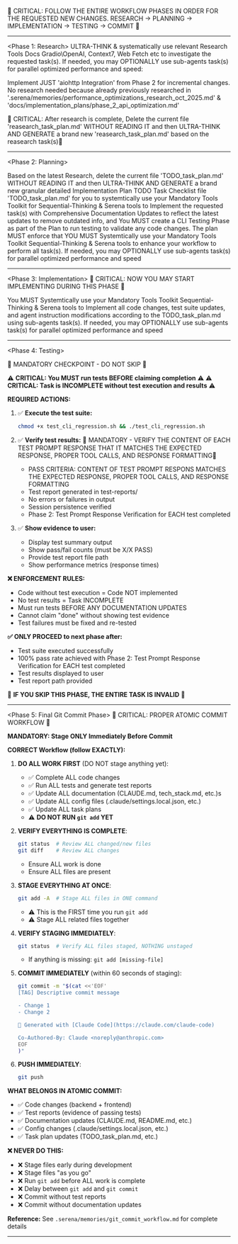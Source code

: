 🔴 CRITICAL: FOLLOW THE ENTIRE WORKFLOW PHASES IN ORDER FOR THE REQUESTED NEW CHANGES. RESEARCH -> PLANNING -> IMPLEMENTATION -> TESTING -> COMMIT 🔴

---

<Phase 1: Research> ULTRA-THINK & systematically use relevant Research Tools Docs Gradio\OpenAI, Context7, Web Fetch etc to investigate the requested task(s). If needed, you may OPTIONALLY use sub-agents task(s) for parallel optimized performance and speed: 

Implement JUST 'aiohttp Integration' from Phase 2 for incremental changes.  No research needed because already previously researched in '.serena/memories/performance_optimizations_research_oct_2025.md' & 'docs/implementation_plans/phase_2_api_optimization.md'

🔴 CRITICAL: After research is complete, Delete the current file 'reasearch_task_plan.md' WITHOUT READING IT and then ULTRA-THINK AND GENERATE a brand new 'reasearch_task_plan.md' based on the reasearch task(s)🔴

---

 <Phase 2: Planning>

Based on the latest Research, delete the current file 'TODO_task_plan.md' WITHOUT READING IT and then ULTRA-THINK AND GENERATE a brand new granular detailed Implementation Plan TODO Task Checklist file 'TODO_task_plan.md' for you to systemtically use your Mandatory Tools Toolkit for Sequential-Thinking & Serena tools to Implement the requested task(s) with Comprehensive Documentation Updates to reflect the latest updates to remove outdated info, and You MUST create a CLI Testing Phase as part of the Plan to run testing to validate any code changes.  The plan MUST enforce that YOU MUST Systemtically use your Mandatory Tools Toolkit Sequential-Thinking & Serena tools to enhance your workflow to perform all task(s). If needed, you may OPTIONALLY use sub-agents task(s) for parallel optimized performance and speed

---

<Phase 3: Implementation> 🔴 CRITICAL: NOW YOU MAY START IMPLEMENTING DURING THIS PHASE 🔴

You MUST Systemtically use your Mandatory Tools Toolkit Sequential-Thinking & Serena tools to Implement all code changes, test suite updates, and agent instruction modifications according to the TODO_task_plan.md using sub-agents task(s). If needed, you may OPTIONALLY use sub-agents task(s) for parallel optimized performance and speed

---

<Phase 4: Testing>

  🔴 MANDATORY CHECKPOINT - DO NOT SKIP 🔴

⚠️ **CRITICAL: You MUST run tests BEFORE claiming completion** ⚠️
⚠️ **CRITICAL: Task is INCOMPLETE without test execution and results** ⚠️

**REQUIRED ACTIONS:**

1. ✅ **Execute the test suite:**

   ```bash
   chmod +x test_cli_regression.sh && ./test_cli_regression.sh
   ```

2. ✅ **Verify test results:**
   🔴 MANDATORY - VERIFY THE CONTENT OF EACH TEST PROMPT RESPONSE THAT IT MATCHES THE EXPECTED RESPONSE, PROPER TOOL CALLS, AND RESPONSE FORMATTING🔴
   - PASS CRITERIA: CONTENT OF TEST PROMPT RESPONS MATCHES THE EXPECTED RESPONSE, PROPER TOOL CALLS, AND RESPONSE FORMATTING
   - Test report generated in test-reports/
   - No errors or failures in output
   - Session persistence verified
   - Phase 2: Test Prompt Response Verification for EACH test completed

3. ✅ **Show evidence to user:**
   - Display test summary output
   - Show pass/fail counts (must be X/X PASS)
   - Provide test report file path
   - Show performance metrics (response times)

**❌ ENFORCEMENT RULES:**

- Code without test execution = Code NOT implemented
- No test results = Task INCOMPLETE
- Must run tests BEFORE ANY DOCUMENTATION UPDATES
- Cannot claim "done" without showing test evidence
- Test failures must be fixed and re-tested

**✅ ONLY PROCEED to next phase after:**

- Test suite executed successfully
- 100% pass rate achieved with Phase 2: Test Prompt Response Verification for EACH test completed
- Test results displayed to user
- Test report path provided

🔴 **IF YOU SKIP THIS PHASE, THE ENTIRE TASK IS INVALID** 🔴

---

<Phase 5: Final Git Commit Phase> 🔴 CRITICAL: PROPER ATOMIC COMMIT WORKFLOW 🔴

**MANDATORY: Stage ONLY Immediately Before Commit**

**CORRECT Workflow (follow EXACTLY):**

1. **DO ALL WORK FIRST** (DO NOT stage anything yet):
   - ✅ Complete ALL code changes
   - ✅ Run ALL tests and generate test reports
   - ✅ Update ALL documentation (CLAUDE.md, tech_stack.md, etc.)s
   - ✅ Update ALL config files (.claude/settings.local.json, etc.)
   - ✅ Update ALL task plans
   - ⚠️ **DO NOT RUN `git add` YET**

2. **VERIFY EVERYTHING IS COMPLETE**:

   ```bash
   git status  # Review ALL changed/new files
   git diff    # Review ALL changes
   ```

   - Ensure ALL work is done
   - Ensure ALL files are present

3. **STAGE EVERYTHING AT ONCE**:

   ```bash
   git add -A  # Stage ALL files in ONE command
   ```

   - ⚠️ This is the FIRST time you run `git add`
   - ⚠️ Stage ALL related files together

4. **VERIFY STAGING IMMEDIATELY**:

   ```bash
   git status  # Verify ALL files staged, NOTHING unstaged
   ```

   - If anything is missing: `git add [missing-file]`

5. **COMMIT IMMEDIATELY** (within 60 seconds of staging):

   ```bash
   git commit -m "$(cat <<'EOF'
   [TAG] Descriptive commit message

   - Change 1
   - Change 2

   🤖 Generated with [Claude Code](https://claude.com/claude-code)

   Co-Authored-By: Claude <noreply@anthropic.com>
   EOF
   )"
   ```

6. **PUSH IMMEDIATELY**:

   ```bash
   git push
   ```

**WHAT BELONGS IN ATOMIC COMMIT:**

- ✅ Code changes (backend + frontend)
- ✅ Test reports (evidence of passing tests)
- ✅ Documentation updates (CLAUDE.md, README.md, etc.)
- ✅ Config changes (.claude/settings.local.json, etc.)
- ✅ Task plan updates (TODO_task_plan.md, etc.)

**❌ NEVER DO THIS:**

- ❌ Stage files early during development
- ❌ Stage files "as you go"
- ❌ Run `git add` before ALL work is complete
- ❌ Delay between `git add` and `git commit`
- ❌ Commit without test reports
- ❌ Commit without documentation updates

**Reference:** See `.serena/memories/git_commit_workflow.md` for complete details

---
